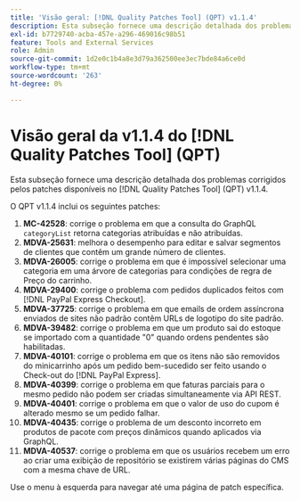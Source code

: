 ```yaml
---
title: 'Visão geral: [!DNL Quality Patches Tool] (QPT) v1.1.4'
description: Esta subseção fornece uma descrição detalhada dos problemas corrigidos pelos patches disponíveis no [!DNL Quality Patches Tool] (QPT) v1.1.4.
exl-id: b7729740-acba-457e-a296-469016c98b51
feature: Tools and External Services
role: Admin
source-git-commit: 1d2e0c1b4a8e3d79a362500ee3ec7bde84a6ce0d
workflow-type: tm+mt
source-wordcount: '263'
ht-degree: 0%

---
```


# Visão geral da v1.1.4 do [!DNL Quality Patches Tool] (QPT)

Esta subseção fornece uma descrição detalhada dos problemas corrigidos pelos patches disponíveis no [!DNL Quality Patches Tool] (QPT) v1.1.4.

O QPT v1.1.4 inclui os seguintes patches:

1. **MC-42528**: corrige o problema em que a consulta do GraphQL `categoryList` retorna categorias atribuídas e não atribuídas.
1. **MDVA-25631**: melhora o desempenho para editar e salvar segmentos de clientes que contêm um grande número de clientes.
1. **MDVA-26005**: corrige o problema em que é impossível selecionar uma categoria em uma árvore de categorias para condições de regra de Preço do carrinho.
1. **MDVA-29400**: corrige o problema com pedidos duplicados feitos com [!DNL PayPal Express Checkout].
1. **MDVA-37725**: corrige o problema em que emails de ordem assíncrona enviados de sites não padrão contêm URLs de logotipo do site padrão.
1. **MDVA-39482**: corrige o problema em que um produto sai do estoque se importado com a quantidade &quot;0&quot; quando ordens pendentes são habilitadas.
1. **MDVA-40101**: corrige o problema em que os itens não são removidos do minicarrinho após um pedido bem-sucedido ser feito usando o Check-out do [!DNL PayPal Express].
1. **MDVA-40399**: corrige o problema em que faturas parciais para o mesmo pedido não podem ser criadas simultaneamente via API REST.
1. **MDVA-40401**: corrige o problema em que o valor de uso do cupom é alterado mesmo se um pedido falhar.
1. **MDVA-40435**: corrige o problema de um desconto incorreto em produtos de pacote com preços dinâmicos quando aplicados via GraphQL.
1. **MDVA-40537**: corrige o problema em que os usuários recebem um erro ao criar uma exibição de repositório se existirem várias páginas do CMS com a mesma chave de URL.

Use o menu à esquerda para navegar até uma página de patch específica.
